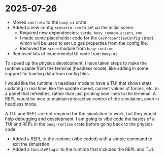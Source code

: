 # 2025-07-26

- Moved `controls` to the `buoy-ui` crate.
- Added a new config `scenario.ron` to set up the initial scene.
  - Required new dependencies: `serde`, `bevy_common_assets`, `ron`.
  - I made some placeholder code for the `GasPropertiesConfig` struct, which
    will be used to set up gas properties from the config file.
  - Removed the `scene` module from `buoy-runtime`.
- Removed lots of experimental UI code from `buoy-ui`.

To speed up the physics development, I have taken steps to make the runtime
usable from the terminal (headless mode), like adding in some support for
loading data from config files.

I would like the runtime in headless mode to have a TUI that shows stats
updating in real time, like the update speed, current values of forces, etc. in
a panel that refreshes, rather than just printing new lines to the terminal. A
REPL would be nice to maintain interactive control of the simulation, even in
headless mode.

A TUI and REPL are not required for the simulation to work, but they would help
debugging and development. I am going to vibe code the basics of a TUI and REPL
in the `buoy-runtime` crate before going back to the physics code.

- Added a REPL to the runtime (vibe coded) with a simple command to exit the
  simulation.
- Added a `ConsolePlugin` to the runtime that includes the REPL and TUI.

